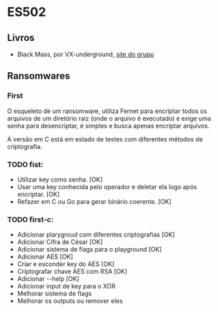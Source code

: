 # ES502

## Livros

- Black Mass, por VX-underground, <a href="https://vx-underground.org/">site do grupo</a>

## Ransomwares

### First

O esqueleto de um ransomware, utiliza Fernet para encriptar todos os arquivos de um diretório raíz (onde o arquivo é executado) e exige uma senha para desencriptar, é simples e busca apenas encriptar arquivos.

A versão em C está em estado de testes com diferentes métodos de criptografia.

### TODO fist:
- Utilizar key como senha. [OK]
- Usar uma key conhecida pelo operador e deletar ela logo após encriptar. [OK]
- Refazer em C ou Go para gerar binário coerente. [OK]

### TODO first-c:
- Adicionar plarygroud com diferentes criptografias [OK]
- Adicionar Cifra de César [OK]
- Adicionar sistema de flags para o playground [OK]
- Adicionar AES [OK]
- Criar e esconder key do AES [OK]
- Criptografar chave AES com RSA [OK]
- Adicionar --help [OK]
- Adicionar input de key para o XOR
- Melhorar sistema de flags
- Melhorar os outputs ou remover eles
